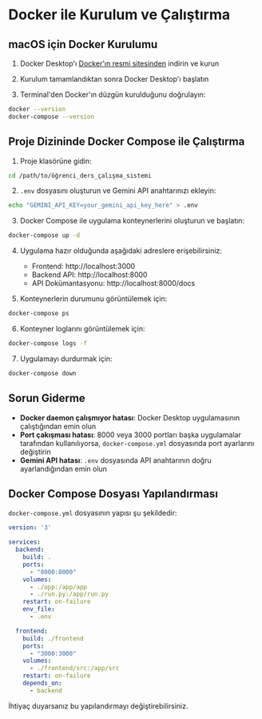 # Docker ile Kurulum ve Çalıştırma

## macOS için Docker Kurulumu

1. Docker Desktop'ı [Docker'ın resmi sitesinden](https://www.docker.com/products/docker-desktop/) indirin ve kurun

2. Kurulum tamamlandıktan sonra Docker Desktop'ı başlatın

3. Terminal'den Docker'ın düzgün kurulduğunu doğrulayın:
```bash
docker --version
docker-compose --version
```

## Proje Dizininde Docker Compose ile Çalıştırma

1. Proje klasörüne gidin:
```bash
cd /path/to/öğrenci_ders_çalışma_sistemi
```

2. `.env` dosyasını oluşturun ve Gemini API anahtarınızı ekleyin:
```bash
echo "GEMINI_API_KEY=your_gemini_api_key_here" > .env
```

3. Docker Compose ile uygulama konteynerlerini oluşturun ve başlatın:
```bash
docker-compose up -d
```

4. Uygulama hazır olduğunda aşağıdaki adreslere erişebilirsiniz:
   - Frontend: http://localhost:3000
   - Backend API: http://localhost:8000
   - API Dokümantasyonu: http://localhost:8000/docs

5. Konteynerlerin durumunu görüntülemek için:
```bash
docker-compose ps
```

6. Konteyner loglarını görüntülemek için:
```bash
docker-compose logs -f
```

7. Uygulamayı durdurmak için:
```bash
docker-compose down
```

## Sorun Giderme

- **Docker daemon çalışmıyor hatası**: Docker Desktop uygulamasının çalıştığından emin olun
- **Port çakışması hatası**: 8000 veya 3000 portları başka uygulamalar tarafından kullanılıyorsa, `docker-compose.yml` dosyasında port ayarlarını değiştirin
- **Gemini API hatası**: `.env` dosyasında API anahtarının doğru ayarlandığından emin olun

## Docker Compose Dosyası Yapılandırması

`docker-compose.yml` dosyasının yapısı şu şekildedir:

```yaml
version: '3'

services:
  backend:
    build: .
    ports:
      - "8000:8000"
    volumes:
      - ./app:/app/app
      - ./run.py:/app/run.py
    restart: on-failure
    env_file:
      - .env

  frontend:
    build: ./frontend
    ports:
      - "3000:3000"
    volumes:
      - ./frontend/src:/app/src
    restart: on-failure
    depends_on:
      - backend
```

İhtiyaç duyarsanız bu yapılandırmayı değiştirebilirsiniz. 